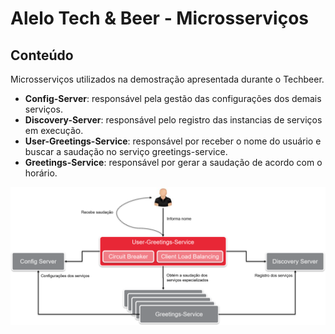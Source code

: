 # Alelo Tech & Beer - Microsserviços

## Conteúdo
Microsserviços utilizados na demostração apresentada durante o Techbeer.

- **Config-Server**: responsável pela gestão das configurações dos demais serviços.
- **Discovery-Server**: responsável pelo registro das instancias de serviços em execução.
- **User-Greetings-Service**: responsável por receber o nome do usuário e buscar a saudação no serviço greetings-service.
- **Greetings-Service**: responsável por gerar a saudação de acordo com o horário.

<div align="center">
    <img src="/microservicos.png" /> 
</div>

